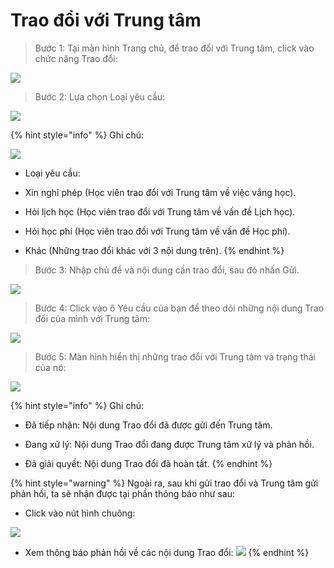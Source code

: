 # Trao đổi với Trung tâm

> Bước 1: Tại màn hình Trang chủ, để trao đổi với Trung tâm, click vào chức năng Trao đổi:

![](../.gitbook/assets/image%20%2811%29.png)

> Bước 2: Lựa chọn Loại yêu cầu:

![](../.gitbook/assets/image%20%285%29.png)

{% hint style="info" %}
Ghi chú: 

![](../.gitbook/assets/image%20%288%29.png)

* Loại yêu cầu: 

- Xin nghỉ phép \(Học viên trao đổi với Trung tâm về việc vắng học\).

- Hỏi lịch học \(Học viên trao đổi với Trung tâm về vấn đề Lịch học\).

- Hỏi học phí \(Học viên trao đổi với Trung tâm về vấn đề Học phí\).

- Khác \(Những trao đổi khác với 3 nội dung trên\).
{% endhint %}

> Bước 3: Nhập chủ đề và nội dung cần trao đổi, sau đó nhấn Gửi.

![](../.gitbook/assets/image.png)

> Bước 4: Click vào ô Yêu cầu của bạn để theo dõi những nội dung Trao đổi của mình với Trung tâm:

![](../.gitbook/assets/image%20%281%29.png)

> Bước 5: Màn hình hiển thị những trao đổi với Trung tâm và trạng thái của nó:

![](../.gitbook/assets/image%20%2826%29.png)

{% hint style="info" %}
Ghi chú:

- Đã tiếp nhận: Nội dung Trao đổi đã được gửi đến Trung tâm.

- Đang xử lý: Nội dung Trao đổi đang được Trung tâm xử lý và phản hồi.

- Đã giải quyết: Nội dung Trao đổi đã hoàn tất.
{% endhint %}

{% hint style="warning" %}
Ngoài ra, sau khi gửi trao đổi và Trung tâm gửi phản hồi, ta sẽ nhận được tại phần thông báo như sau:

* Click vào nút hình chuông:

 ![](../.gitbook/assets/image%20%2815%29.png) 

* Xem thông báo phản hồi về các nội dung Trao đổi: ![](../.gitbook/assets/image%20%2816%29.png) 
{% endhint %}







